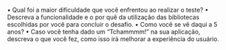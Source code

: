 • Qual foi a maior dificuldade que você enfrentou ao realizar o teste?
• Descreva a funcionalidade e o por quê da utilização das bibliotecas
escolhidas por você para concluir o desafio.
• Como você se vê daqui a 5 anos?
• Caso você tenha dado um “Tchammmm!” na sua aplicação, descreva o
que você fez, como isso irá melhorar a experiência do usuário.